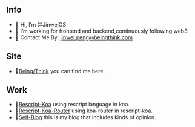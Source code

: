 ## Info
- 👋 Hi, I’m @JinweiOS
- 👀 I’m working for frontend and backend,continuously following web3.
- 📧 Contact Me By: jinwei.peng@beingthink.com
## Site
- 🎐[Being/Think](https://doc.beingthink.com) you can find me here.
## Work
- 📍[Rescript-Koa](https://github.com/FutureRuntime/rescript-koa) using rescript language in koa.
- 📍[Rescript-Koa-Router](https://github.com/FutureRuntime/rescript-koa-router) using koa-router in rescript-koa.
- 📖[Self-Blog](https://doc.beingthink.com/docs/blog/2023/0730-babel-usage.html) this is my blog that includes kinds of opinion.
